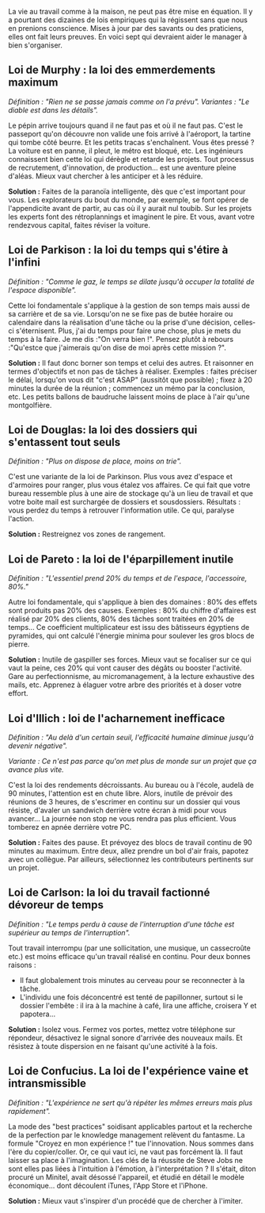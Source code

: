 La vie au travail comme à la maison, ne peut pas être mise en équation. Il y a pourtant des dizaines de lois empiriques qui la régissent sans que nous en prenions conscience. Mises à jour par des savants ou des praticiens, elles ont fait leurs preuves. En voici sept qui devraient aider le manager à bien s'organiser.

## Loi de Murphy : la loi des emmerdements maximum

_Définition : "Rien ne se passe jamais comme on l'a prévu"._
_Variantes : "Le diable est dans les détails"._

Le pépin arrive toujours quand il ne faut pas et où il ne faut pas. C'est le passeport qu'on découvre non valide une fois arrivé à l'aéroport, la tartine qui tombe côté beurre. Et les petits tracas s'enchaînent. Vous êtes pressé ? La voiture est en panne, il pleut, le métro est bloqué, etc. Les ingénieurs connaissent bien cette loi qui dérègle et retarde les projets. Tout processus ­de recrutement, d'innovation, de production...­ est une aventure pleine d'aléas. Mieux vaut chercher à les anticiper et à les réduire. 

**Solution :** Faites de la paranoïa intelligente, dès que c'est important pour vous. Les explorateurs du bout du monde, par exemple, se font opérer de l'appendicite avant de partir, au cas où il y aurait nul toubib. Sur les projets les experts font des rétro­plannings et imaginent le pire. Et vous, avant votre rendez­vous capital, faites réviser la voiture.

## Loi de Parkison : la loi du temps qui s'étire à l'infini

_Définition : "Comme le gaz, le temps se dilate jusqu'à occuper la totalité de l'espace disponible"._

Cette loi fondamentale s'applique à la gestion de son temps mais aussi de sa carrière et de sa vie. Lorsqu'on ne se fixe pas de butée horaire ou calendaire dans la réalisation d'une tâche ou la prise d'une décision, celles­ci s'éternisent. Plus, j'ai du temps pour faire une chose, plus je mets du temps à la faire. Je me dis :"On verra bien !". Pensez plutôt à rebours :"Qu'est­ce que j'aimerais qu'on dise de moi après cette mission ?".

**Solution :** Il faut donc borner son temps et celui des autres. Et raisonner en termes d'objectifs et non pas de tâches à réaliser. Exemples : faites préciser le délai, lorsqu'on vous dit "c'est ASAP" (aussitôt que possible) ; fixez à 20 minutes la durée de la réunion ; commencez un mémo par la conclusion, etc. Les petits ballons de baudruche laissent moins de place à l'air qu'une montgolfière.

## Loi de Douglas: la loi des dossiers qui s'entassent tout seuls

_Définition : "Plus on dispose de place, moins on trie"._

C'est une variante de la loi de Parkinson. Plus vous avez d'espace et d'armoires pour ranger, plus vous étalez vos affaires. Ce qui fait que votre bureau ressemble plus à une aire de stockage qu'à un lieu de travail et que votre boite mail est surchargée de dossiers et sous­dossiers. Résultats : vous perdez du temps à retrouver l'information utile. Ce qui, paralyse l'action.

**Solution :** Restreignez vos zones de rangement.

## Loi de Pareto : la loi de l'éparpillement inutile

_Définition : "L'essentiel prend 20% du temps et de l'espace, l'accessoire, 80%."_

Autre loi fondamentale, qui s'applique à bien des domaines : 80% des effets sont produits pas 20% des causes. Exemples : 80% du chiffre d'affaires est réalisé par 20% des clients, 80% des tâches sont traitées en 20% de temps... Ce coefficient multiplicateur est issu des bâtisseurs égyptiens de pyramides, qui ont calculé l'énergie minima pour soulever les gros blocs de pierre.

**Solution :** Inutile de gaspiller ses forces. Mieux vaut se focaliser sur ce qui vaut la peine, ces 20% qui vont causer des dégâts ou booster l'activité. Gare au perfectionnisme, au micro­management, à la lecture exhaustive des mails, etc. Apprenez à élaguer votre arbre des priorités et à doser votre effort.

## Loi d'Illich : loi de l'acharnement inefficace

_Définition : "Au­ delà d'un certain seuil, l'efficacité humaine diminue jusqu'à devenir négative"._

_Variante : Ce n'est pas parce qu'on met plus de monde sur un projet que ça avance plus vite._

C'est la loi des rendements décroissants. Au bureau ou à l'école, au­delà de 90 minutes, l'attention est en chute libre. Alors, inutile de prévoir des réunions de 3 heures, de s'escrimer en continu sur un dossier qui vous résiste, d'avaler un sandwich derrière votre écran à midi pour vous avancer... La journée non stop ne vous rendra pas plus efficient. Vous tomberez en apnée derrière votre PC.

**Solution :** Faites des pause. Et prévoyez des blocs de travail continu de 90 minutes au maximum. Entre deux, allez prendre un bol d'air frais, papotez avec un collègue. Par ailleurs, sélectionnez les contributeurs pertinents sur un projet.

## Loi de Carlson: la loi du travail factionné dévoreur de temps

_Définition : "Le temps perdu à cause de l'interruption d'une tâche est supérieur au temps de l'interruption"._

Tout travail interrompu (par une sollicitation, une musique, un casse­croûte etc.) est moins efficace qu'un travail réalisé en continu. Pour deux bonnes raisons :
* Il faut globalement trois minutes au cerveau pour se reconnecter à la tâche. 
* L'individu une fois déconcentré est tenté de papillonner, surtout si le dossier l'embête : il ira à la machine à café, lira une affiche, croisera Y et papotera...

**Solution :** Isolez ­vous. Fermez vos portes, mettez votre téléphone sur répondeur, désactivez le signal sonore d'arrivée des nouveaux mails. Et résistez à toute dispersion en ne faisant qu'une activité à la fois.

## Loi de Confucius. La loi de l'expérience vaine et intransmissible

_Définition : "L'expérience ne sert qu'à répéter les mêmes erreurs mais plus rapidement"._

La mode des "best practices" soi­disant applicables partout et la recherche de la perfection par le knowledge management relèvent du fantasme. La formule "Croyez­ en mon expérience !" tue l'innovation. Nous sommes dans l'ère du copier­/coller. Or, ce qui vaut ici, ne vaut pas forcément là. Il faut laisser sa place à l'imagination. Les clés de la réussite de Steve Jobs ne sont­ elles pas liées à l'intuition à l'émotion, à l'interprétation ? Il s'était, dit­on procuré un Minitel, avait désossé l'appareil, et étudié en détail le modèle économique... dont découlent iTunes, l'App Store et l'iPhone.

**Solution :** Mieux vaut s'inspirer d'un procédé que de chercher à l'imiter.
